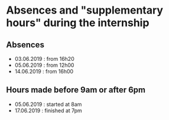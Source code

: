 # Absences and "supplementary hours" during the internship


## Absences
- 03.06.2019 : from 16h20
- 05.06.2019 : from 12h00
- 14.06.2019 : from 16h00

## Hours made before 9am or after 6pm

- 05.06.2019 : started at 8am
- 17.06.2019 : finished at 7pm